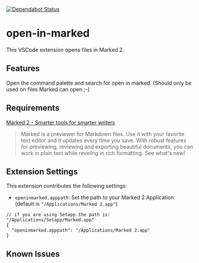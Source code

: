 [![Dependabot Status](https://api.dependabot.com/badges/status?host=github&repo=fabianmoronzirfas/vscode-open-in-marked-two)](https://dependabot.com)

# open-in-marked

This VSCode extension opens files in Marked 2.

## Features

Open the command palette and search for open in marked. (Should only be used on files Marked can open ;-)

## Requirements

[Marked 2 - Smarter tools for smarter writers](http://marked2app.com/)

> Marked is a previewer for Markdown files. Use it with your favorite text editor and it updates every time you save. With robust features for previewing, reviewing and exporting beautiful documents, you can work in plain text while reveling in rich formatting. See what's new!

## Extension Settings

This extension contributes the following settings:

- `openinmarked.apppath`: Set the path to your Marked 2 Application (default is `"/Applications/Marked 2.app"`)

```
// if you are using Setapp the path is: "/Applications/Setapp/Marked.app"
{
  "openinmarked.apppath": "/Applications/Marked 2.app"
}
```

## Known Issues

<!-- bump release -->
